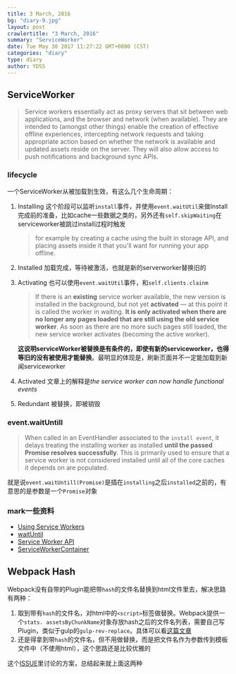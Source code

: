 ```yaml
---
title: 3 March, 2016
bg: "diary-9.jpg"
layout: post
crawlertitle: "3 March, 2016"
summary: "ServiceWorker"
date: Tue May 30 2017 11:27:22 GMT+0800 (CST)
categories: "diary"
type: diary
author: YDSS
---
```


## ServiceWorker

> Service workers essentially act as proxy servers that sit between web applications, and the browser and network (when available). They are intended to (amongst other things) enable the creation of effective offline experiences, intercepting network requests and taking appropriate action based on whether the network is available and updated assets reside on the server. They will also allow access to push notifications and background sync APIs.

### lifecycle

一个ServiceWorker从被加载到生效，有这么几个生命周期：

1. Installing 这个阶段可以监听`install`事件，并使用`event.waitUtil`来做Install完成前的准备，比如cache一些数据之类的，另外还有`self.skipWaiting`在serviceworker被跳过install过程时触发

	> for example by creating a cache using the built in storage API, and placing assets inside it that you'll want for running your app offline.
	
2. Installed 加载完成，等待被激活，也就是新的serverworker替换旧的
3. Activating 也可以使用`event.waitUtil`事件，和`self.clients.clainm`

	> If there is an **existing** service worker available, the new version is installed in the background, but not yet **activated** — at this point it is called the worker in waiting. **It is only activated when there are no longer any pages loaded that are still using the old service worker**. As soon as there are no more such pages still loaded, the new service worker activates (becoming the active worker).
	
	**这说明serviceWorker被替换是有条件的，即使有新的serviceworker，也得等旧的没有被使用才能替换**。最明显的体现是，刷新页面并不一定能加载到新闻serviceworker
	
4. Activated 文章上的解释是*the service worker can now handle functional events*
5. Redundant 被替换，即被销毁

### event.waitUntill

> When called in an EventHandler associated to the `install event`, it delays treating the installing worker as installed **until the passed Promise resolves successfully**. This is primarily used to ensure that a service worker is not considered installed until all of the core caches it depends on are populated.

就是说`event.waitUntill(Promise)`是插在`installing`之后`installed`之前的，有意思的是参数是一个`Promise`对象

### mark一些资料

- [Using Service Workers](https://developer.mozilla.org/en-US/docs/Web/API/Service_Worker_API/Using_Service_Workers)
- [waitUntil](https://developer.mozilla.org/en-US/docs/Web/API/ExtendableEvent/waitUntil)
- [Service Worker API](https://developer.mozilla.org/en-US/docs/Web/API/Service_Worker_API)
- [ServiceWorkerContainer](https://developer.mozilla.org/en-US/docs/Web/API/ServiceWorkerContainer)

## Webpack Hash

Webpack没有自带的Plugin能把带`hash`的文件名替换到html文件里去，解决思路有两种：

1. 取到带有`hash`的文件名，对html中的`<script>`标签做替换。Webpack提供一个`stats. assetsByChunkName`对象存放hash之后的文件名列表，需要自己写Plugin，类似于gulp的`gulp-rev-replace`。具体可以看[这篇文章](https://webpack.github.io/docs/long-term-caching.html)
2. 还是得拿到带`hash`的文件名，但不用做替换，而是把文件名作为参数传到模板文件中（不使用html），这个思路还是比较优雅的

这个[ISSUE](https://github.com/webpack/webpack/issues/86)里讨论的方案，总结起来就上面这两种